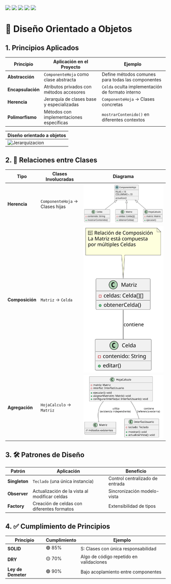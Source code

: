 [![](https://img.shields.io/badge/-Inicio-FFF?style=flat&logo=Emlakjet&logoColor=black)](/README.md) [![](https://img.shields.io/badge/-Entrega_1-FFF?style=flat&logo=openstreetmap&logoColor=black)](https://github.com/oscarsantasanchez/24-25-IdSw2-SDD/blob/main/documentos/entregas.d.md) [![](https://img.shields.io/badge/-Entrega_2-FFF?style=flat&logo=openstreetmap&logoColor=black)](https://github.com/oscarsantasanchez/24-25-IdSw2-SDD/blob/main/documentos/entregas.dM.md)  [![](https://img.shields.io/badge/-Entrega_3-FFF?style=flat&logo=openstreetmap&logoColor=black)](https://github.com/oscarsantasanchez/24-25-IdSw2-SDD/blob/entrega3/documentos/entregas.dOO.md)  [![](https://img.shields.io/badge/-Entrega_4-FFF?style=flat&logo=openstreetmap&logoColor=black)]()


# 🧬 Diseño Orientado a Objetos 

## 1. Principios Aplicados

| Principio | Aplicación en el Proyecto | Ejemplo |
|-----------|---------------------------|---------|
| **Abstracción** | `ComponenteHoja` como clase abstracta | Define métodos comunes para todas las componentes |
| **Encapsulación** | Atributos privados con métodos accesores | `Celda` oculta implementación de formato interno |
| **Herencia** | Jerarquía de clases base y especializadas | `ComponenteHoja` → Clases concretas |
| **Polimorfismo** | Métodos con implementaciones específicas | `mostrarContenido()` en diferentes contextos |



| Diseño orientado a objetos|
|-|
|![Jerarquizacion](/images/modelosUML/DiseñoObjetos.svg)

## 2. 🔗 Relaciones entre Clases

| Tipo | Clases Involucradas | Diagrama |
|------|---------------------|----------|
| **Herencia** | `ComponenteHoja` → Clases hijas | ![Herencia](/images/modelosUML/DiagramaHerencia.svg) |
| **Composición** | `Matriz` → `Celda` | ![Composicion](/images/modelosUML/DiagramaComposicion.svg) |
| **Agregación** | `HojaCalculo` → `Matriz` | ![Agregacion](/images/modelosUML/DiagramaAgregacion.svg) |

## 3. 🛠️ Patrones de Diseño

| Patrón | Aplicación | Beneficio |
|--------|------------|-----------|
| **Singleton** | `Teclado` (una única instancia) | Control centralizado de entrada |
| **Observer** | Actualización de la vista al modificar celdas | Sincronización modelo-vista |
| **Factory** | Creación de celdas con diferentes formatos | Extensibilidad de tipos |

## 4. ✅ Cumplimiento de Principios 

| Principio | Cumplimiento | Ejemplo |
|-----------|--------------|---------|
| **SOLID** | 🟢 85% | S: Clases con única responsabilidad |
| **DRY** | 🟡 70% | Algo de código repetido en validaciones |
| **Ley de Demeter** | 🟢 90% | Bajo acoplamiento entre componentes |

<div align=center>


</div>
